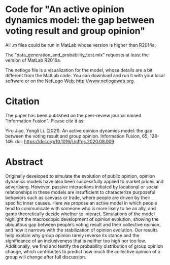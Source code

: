 # Code for "An active opinion dynamics model: the gap between voting result and group opinion"
All .m files could be run in MatLab whose version is higher than R2014a;

The "data_generation_and_probability_test.mlx" requests at least the version of MatLab R2016a.

The netlogo file is a visualization for the model, whose details are a bit different from the MatLab code. You can download and run it with your local software or on the NetLogo Web: <http://www.netlogoweb.org>.
 
# Citation
The paper has been published on the peer-review journal named "Information Fusion". Please cite it as:

Yiru Jiao, Yongli Li. (2021). An active opinion dynamics model: the gap between the voting result and group opinion. Information Fusion, 65, 128-146. doi: https://doi.org/10.1016/j.inffus.2020.08.009
 
# Abstract
Originally developed to simulate the evolution of public opinion, opinion dynamics models have also been successfully applied to market prices and advertising. However, passive interactions initiated by locational or social relationships in these models are insufficient to characterize purposeful behaviors such as canvass or trade, where people are driven by their specific inner causes. Here we propose an active model in which people tend to communicate with someone who is more likely to be an ally, and game theoretically decide whether to interact. Simulations of the model highlight the macroscopic development of opinion evolution, showing the ubiquitous gap between people’s voting result and their collective opinion, and how it narrows with the stabilization of opinion evolution. Our results help explain why group opinion rarely reverse its stance and the significance of an inclusiveness that is neither too high nor too low. Additionally, we find and testify the probability distribution of group opinion change, which contributes to predict how much the collective opinion of a group will change after full discussion.
